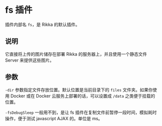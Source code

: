 # fs 插件

插件内部名 `fs`，是 Rikka 的默认插件。

## 说明

它直接将上传的图片储存在部署 Rikka 的服务器上，并且使用一个静态文件 Server 来提供这些图片。

## 参数

`-dir` 参数指定文件存放位置。默认位置是当前目录下的 `files` 文件夹。如果你使用 Docker 或在 Docker 云服务上部署的话，可以设置成 `/data` 之类便于挂载的位置。

`-fsDebugSleep` 一般用不到，是让 fs 插件在复制文件前暂停一段时间，模拟耗时操作，便于测试 javascript AJAX 的。单位是 ms。
